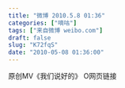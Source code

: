 ```yaml
---
title: "微博 2010.5.8 01:36"
categories: ["嘀咕"]
tags: ["来自微博 weibo.com"]
draft: false
slug: "K72fqS"
date: "2010-05-08 01:36:00"
---
```


<p>原创MV《我们说好的》  O网页链接 ​​​​</p>
